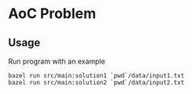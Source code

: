 # AoC Problem 

## Usage

Run program with an example

```
bazel run src/main:solution1 `pwd`/data/input1.txt
bazel run src/main:solution2 `pwd`/data/input2.txt
```